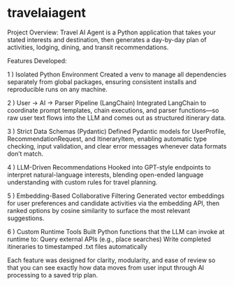 # travelaiagent
Project Overview:
Travel AI Agent is a Python application that takes your stated interests and destination, then generates a day-by-day plan of activities, lodging, dining, and transit recommendations.

Features Developed:

1 ) Isolated Python Environment
    Created a venv to manage all dependencies separately from global packages, ensuring consistent installs and reproducible runs on any machine.

2 ) User → AI → Parser Pipeline (LangChain)
    Integrated LangChain to coordinate prompt templates, chain executions, and parser functions—so raw user text flows into the LLM and comes out as structured itinerary data.

3 ) Strict Data Schemas (Pydantic)
    Defined Pydantic models for UserProfile, RecommendationRequest, and ItineraryItem, enabling automatic type checking, input validation, and clear error messages whenever data formats don’t match.

4 ) LLM-Driven Recommendations
    Hooked into GPT-style endpoints to interpret natural-language interests, blending open-ended language understanding with custom rules for travel planning.

5 ) Embedding-Based Collaborative Filtering
    Generated vector embeddings for user preferences and candidate activities via the embedding API, then ranked options by cosine similarity to surface the most relevant suggestions.

6 ) Custom Runtime Tools
    Built Python functions that the LLM can invoke at runtime to:
    Query external APIs (e.g., place searches)
    Write completed itineraries to timestamped .txt files automatically

Each feature was designed for clarity, modularity, and ease of review so that you can see exactly how data moves from user input through AI processing to a saved trip plan.

